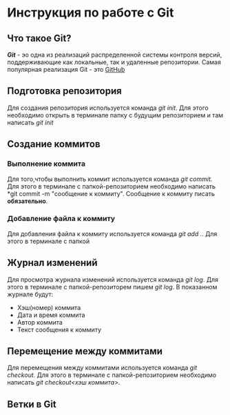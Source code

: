 # Инструкция по работе с Git

## Что такое Git?
***Git*** - эо одна из реализаций распределенной системы контроля версий, поддерживающие как локальные, так и удаленные репозитории. Самая популярная реализация Git - это [GitHub](https://github.com)
## Подготовка репозитория
Для создания репозитория используется команда *git init*. Для этого необходимо открыть в терминале папку с будущим репозиторием и там написать *git init*

## Создание коммитов

### Выполнение коммита
Для того,чтобы выполнить коммит используется команда *git commit*. Для этого в терминале с папкой-репозиторием необходимо написать *git commit -m "сообщение к коммиту". Сообщение к коммиту писать **обязательно**.

### Добавление файла к коммиту
Для добавления файла к коммиту используется команда *git add .*. Для этого в терминале с папкой

## Журнал изменений
Для просмотра журнала изменений используется команда *git log*. Для этого  в терминале с папкой-репозиторем пишем *git log*. В показанном журнале будут:
* Хэш(номер) коммита
* Дата и время коммита
* Автор коммита
* Текст сообщения к коммиту

## Перемещение между коммитами
Для перемещения между коммитами используется команда *git checkout*. Для этого в терминале с папкой-репозиторием необходимо написать *git checkout<хэш коммита>*. 


## Ветки в Git

